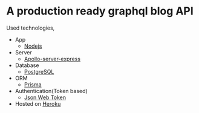# A production ready graphql blog API



Used technologies, 

- App
  - [Nodejs](https://nodejs.org/en/)
- Server
  - [Apollo-server-express](https://github.com/apollographql/apollo-server)
- Database
  - [PostgreSQL](https://www.postgresql.org/)
- ORM
  - [Prisma](https://www.prisma.io/)
- Authentication(Token based)
  - [Json Web Token](https://jwt.io/)
- Hosted on [Heroku](https://dashboard.heroku.com)
